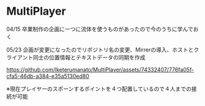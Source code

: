 # MultiPlayer

04/15
卒業制作の企画に一つに流体を使うものがあったので今のうちに学んでおく

05/23
企画が変更になったのでリポジトリ名の変更、Mirrerの導入、ホストとクライアント同士の位置情報とテキストデータの同期を作成

https://github.com/Iketerumanato/MultiPlayer/assets/74332407/776fa05f-cfa5-46db-a384-e35a5130ed80

※現在プレイヤーのスポーンするポイントを４つ配置しているので４人までの接続が可能
